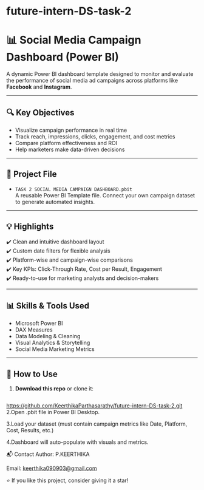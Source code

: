 # future-intern-DS-task-2
# 📊 Social Media Campaign Dashboard (Power BI)

A dynamic Power BI dashboard template designed to monitor and evaluate the performance of social media ad campaigns across platforms like **Facebook** and **Instagram**.

---

## 🔍 Key Objectives

- Visualize campaign performance in real time
- Track reach, impressions, clicks, engagement, and cost metrics
- Compare platform effectiveness and ROI
- Help marketers make data-driven decisions

---

## 📁 Project File

- `TASK 2 SOCIAL MEDIA CAMPAIGN DASHBOARD.pbit`  
  A reusable Power BI Template file. Connect your own campaign dataset to generate automated insights.

---

## 💡 Highlights

✔️ Clean and intuitive dashboard layout  
✔️ Custom date filters for flexible analysis  
✔️ Platform-wise and campaign-wise comparisons  
✔️ Key KPIs: Click-Through Rate, Cost per Result, Engagement  
✔️ Ready-to-use for marketing analysts and decision-makers

---

## 📊 Skills & Tools Used

- Microsoft Power BI  
- DAX Measures  
- Data Modeling & Cleaning  
- Visual Analytics & Storytelling  
- Social Media Marketing Metrics

---

## 🔧 How to Use

1. **Download this repo** or clone it:
   ```bash
https://github.com/KeerthikaParthasarathy/future-intern-DS-task-2.git
2.Open .pbit file in Power BI Desktop.

3.Load your dataset (must contain campaign metrics like Date, Platform, Cost, Results, etc.)

4.Dashboard will auto-populate with visuals and metrics.

📬 Contact
Author: P.KEERTHIKA


Email: keerthika090903@gmail.com


⭐ If you like this project, consider giving it a star!

